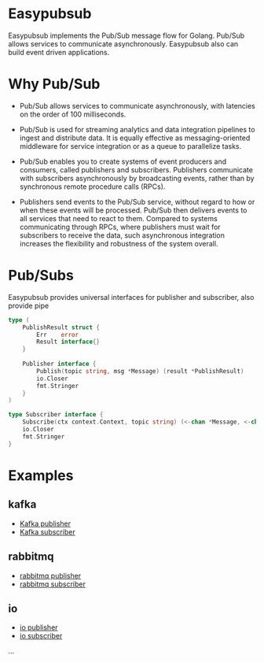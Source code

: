 # Easypubsub
Easypubsub implements the Pub/Sub message flow for Golang.
Pub/Sub allows services to communicate asynchronously.
Easypubsub also can build event driven applications.

# Why Pub/Sub
* Pub/Sub allows services to communicate asynchronously, with latencies on the order of 100 milliseconds.

* Pub/Sub is used for streaming analytics and data integration pipelines to ingest and distribute data. It is equally effective as messaging-oriented middleware for service integration or as a queue to parallelize tasks.

* Pub/Sub enables you to create systems of event producers and consumers, called publishers and subscribers. Publishers communicate with subscribers asynchronously by broadcasting events, rather than by synchronous remote procedure calls (RPCs).

* Publishers send events to the Pub/Sub service, without regard to how or when these events will be processed. Pub/Sub then delivers events to all services that need to react to them. Compared to systems communicating through RPCs, where publishers must wait for subscribers to receive the data, such asynchronous integration increases the flexibility and robustness of the system overall.


# Pub/Subs
Easypubsub provides universal interfaces for publisher and subscriber, also provide pipe
```go
type (
    PublishResult struct {
        Err    error
        Result interface{}
    }
    
    Publisher interface {
        Publish(topic string, msg *Message) (result *PublishResult)
        io.Closer
        fmt.Stringer
    }
)

type Subscriber interface {
    Subscribe(ctx context.Context, topic string) (<-chan *Message, <-chan error)
    io.Closer
    fmt.Stringer
}
```

# Examples
## kafka
* [Kafka publisher](kafka/example/publisher)
* [Kafka subscriber](kafka/example/subscriber)

## rabbitmq
* [rabbitmq publisher](rabbitmq/example/publisher)
* [rabbitmq subscriber](rabbitmq/example/subscriber)

## io
* [io publisher](io/example/publisher)
* [io subscriber](io/example/subscriber)

...


